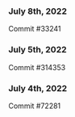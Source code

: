 ### July 8th, 2022

Commit #33241

### July 5th, 2022

Commit #314353


### July 4th, 2022

Commit #72281
